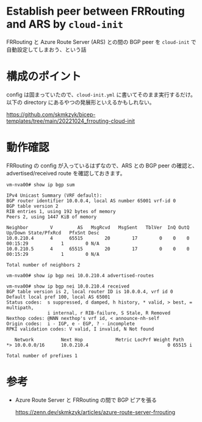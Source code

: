 # Establish peer between FRRouting and ARS by `cloud-init`

FRRouting と Azure Route Server (ARS) との間の BGP peer を `cloud-init` で自動設定してしまおう、という話

# 構成のポイント

config は固まっていたので、`cloud-init.yml` に書いてそのまま実行するだけ。
以下の directory にあるやつの発展形といえるかもしれない。

https://github.com/skmkzyk/bicep-templates/tree/main/20221024_frrouting-cloud-init

# 動作確認

FRRouting の config が入っているはずなので、ARS との BGP peer の確認と、advertised/received route を確認しておきます。

```
vm-nva00# show ip bgp sum

IPv4 Unicast Summary (VRF default):
BGP router identifier 10.0.0.4, local AS number 65001 vrf-id 0
BGP table version 2
RIB entries 1, using 192 bytes of memory
Peers 2, using 1447 KiB of memory

Neighbor        V         AS   MsgRcvd   MsgSent   TblVer  InQ OutQ  Up/Down State/PfxRcd   PfxSnt Desc
10.0.210.4      4      65515        20        17        0    0    0 00:15:29            1        0 N/A
10.0.210.5      4      65515        20        17        0    0    0 00:15:29            1        0 N/A

Total number of neighbors 2

vm-nva00# show ip bgp nei 10.0.210.4 advertised-routes

vm-nva00# show ip bgp nei 10.0.210.4 received
BGP table version is 2, local router ID is 10.0.0.4, vrf id 0
Default local pref 100, local AS 65001
Status codes:  s suppressed, d damped, h history, * valid, > best, = multipath,
               i internal, r RIB-failure, S Stale, R Removed
Nexthop codes: @NNN nexthop's vrf id, < announce-nh-self
Origin codes:  i - IGP, e - EGP, ? - incomplete
RPKI validation codes: V valid, I invalid, N Not found

   Network          Next Hop            Metric LocPrf Weight Path
*> 10.0.0.0/16      10.0.210.4                             0 65515 i

Total number of prefixes 1
```

# 参考

- Azure Route Server と FRRouting の間で BGP ピアを張る

   https://zenn.dev/skmkzyk/articles/azure-route-server-frrouting
